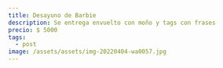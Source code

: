 ```yaml
---
title: Desayuno de Barbie
description: Se entrega envuelto con moño y tags con frases
precio: $ 5000
tags:
  - post
image: /assets/assets/img-20220404-wa0057.jpg
---
```

